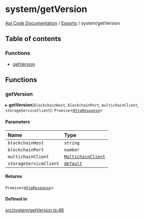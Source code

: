 # system/getVersion
 
[Api Code Documentation](../README.md) / [Exports](../modules.md) / system/getVersion

## Table of contents

### Functions

- [getVersion](system_getVersion.md#getversion)

## Functions

### getVersion

▸ **getVersion**(`blockchainHost`, `blockchainPort`, `multichainClient`, `storageServiceClient`): `Promise`\<[`HttpResponse`](httpd_lib.md#httpresponse)\>

#### Parameters

| Name | Type |
| :------ | :------ |
| `blockchainHost` | `string` |
| `blockchainPort` | `number` |
| `multichainClient` | [`MultichainClient`](../interfaces/service_Client_h.MultichainClient.md) |
| `storageServiceClient` | [`default`](../classes/service_Client_storage_service.default.md) |

#### Returns

`Promise`\<[`HttpResponse`](httpd_lib.md#httpresponse)\>

#### Defined in

[src/system/getVersion.ts:46](https://github.com/openkfw/TruBudget/blob/d07ad94/api/src/system/getVersion.ts#L46)
